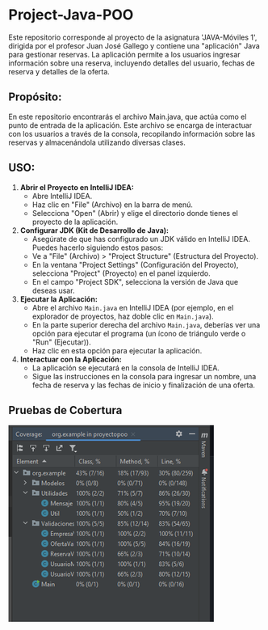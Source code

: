 # Project-Java-POO
Este repositorio corresponde al proyecto de la asignatura 'JAVA-Móviles 1', dirigida por el profesor Juan José Gallego y contiene una "aplicación" Java para gestionar reservas. La aplicación permite a los usuarios ingresar información sobre una reserva, incluyendo detalles del usuario, fechas de reserva y detalles de la oferta.

## Propósito:
En este repositorio encontrarás el archivo Main.java, que actúa como el punto de entrada de la aplicación. Este archivo se encarga de interactuar con los usuarios a través de la consola, recopilando información sobre las reservas y almacenándola utilizando diversas clases.

## USO:
1. **Abrir el Proyecto en IntelliJ IDEA:**
   - Abre IntelliJ IDEA.
   - Haz clic en "File" (Archivo) en la barra de menú.
   - Selecciona "Open" (Abrir) y elige el directorio donde tienes el proyecto de la aplicación.     
2. **Configurar JDK (Kit de Desarrollo de Java):**
   - Asegúrate de que has configurado un JDK válido en IntelliJ IDEA. Puedes hacerlo siguiendo estos pasos:
   - Ve a "File" (Archivo) > "Project Structure" (Estructura del Proyecto).
   - En la ventana "Project Settings" (Configuración del Proyecto), selecciona "Project" (Proyecto) en el panel izquierdo.
   - En el campo "Project SDK", selecciona la versión de Java que deseas usar.       
3. **Ejecutar la Aplicación:**
   - Abre el archivo `Main.java` en IntelliJ IDEA (por ejemplo, en el explorador de proyectos, haz doble clic en `Main.java`).
   - En la parte superior derecha del archivo `Main.java`, deberías ver una opción para ejecutar el programa (un ícono de triángulo verde o "Run" (Ejecutar)).
   - Haz clic en esta opción para ejecutar la aplicación.     
4. **Interactuar con la Aplicación:**
   - La aplicación se ejecutará en la consola de IntelliJ IDEA.
   - Sigue las instrucciones en la consola para ingresar un nombre, una fecha de reserva y las fechas de inicio y finalización de una oferta.
     
## Pruebas de Cobertura
![](https://github.com/r3l4x1n/Project-Java-POO/blob/master/img/Captura.PNG)

